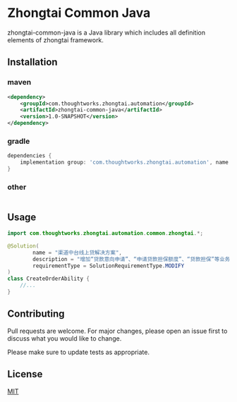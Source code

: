 # Zhongtai Common Java

zhongtai-common-java is a Java library which includes all definition elements of zhongtai framework.

## Installation

### maven

```xml
<dependency>
    <groupId>com.thoughtworks.zhongtai.automation</groupId>
    <artifactId>zhongtai-common-java</artifactId>
    <version>1.0-SNAPSHOT</version>
</dependency>
```

### gradle

```groovy
dependencies {
    implementation group: 'com.thoughtworks.zhongtai.automation', name: 'zhongtai-common-java', version: '1.0-SNAPSHOT'
}
```

### other

```
```

## Usage

```java
import com.thoughtworks.zhongtai.automation.common.zhongtai.*;

@Solution(
        name = "渠道中台线上贷解决方案",
        description = "增加“贷款意向申请”、“申请贷款担保额度”、“贷款担保”等业务活动、业务服务、能力项与能力组件",
        requirementType = SolutionRequirementType.MODIFY
)
class CreateOrderAbility {
    //... 
}
```

## Contributing
Pull requests are welcome. For major changes, please open an issue first to discuss what you would like to change.

Please make sure to update tests as appropriate.

## License
[MIT](https://choosealicense.com/licenses/mit/)